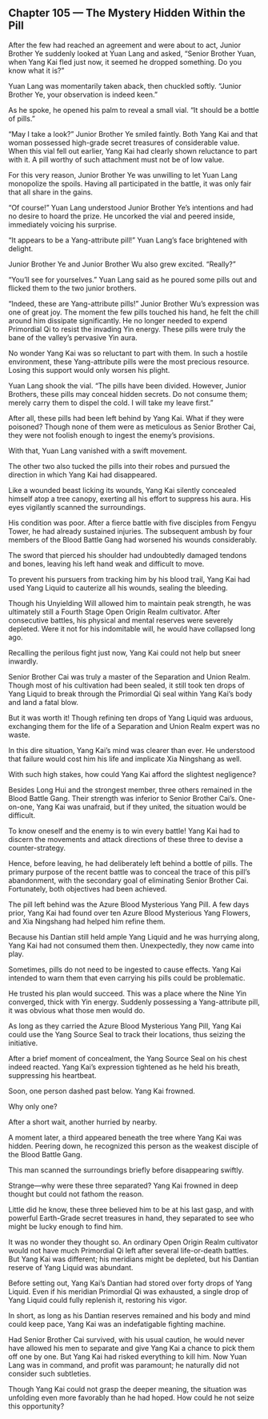 ## Chapter 105 — The Mystery Hidden Within the Pill

After the few had reached an agreement and were about to act, Junior Brother Ye suddenly looked at Yuan Lang and asked, “Senior Brother Yuan, when Yang Kai fled just now, it seemed he dropped something. Do you know what it is?”

Yuan Lang was momentarily taken aback, then chuckled softly. “Junior Brother Ye, your observation is indeed keen.”

As he spoke, he opened his palm to reveal a small vial. “It should be a bottle of pills.”

“May I take a look?” Junior Brother Ye smiled faintly. Both Yang Kai and that woman possessed high-grade secret treasures of considerable value. When this vial fell out earlier, Yang Kai had clearly shown reluctance to part with it. A pill worthy of such attachment must not be of low value.

For this very reason, Junior Brother Ye was unwilling to let Yuan Lang monopolize the spoils. Having all participated in the battle, it was only fair that all share in the gains.

“Of course!” Yuan Lang understood Junior Brother Ye’s intentions and had no desire to hoard the prize. He uncorked the vial and peered inside, immediately voicing his surprise.

“It appears to be a Yang-attribute pill!” Yuan Lang’s face brightened with delight.

Junior Brother Ye and Junior Brother Wu also grew excited. “Really?”

“You’ll see for yourselves.” Yuan Lang said as he poured some pills out and flicked them to the two junior brothers.

“Indeed, these are Yang-attribute pills!” Junior Brother Wu’s expression was one of great joy. The moment the few pills touched his hand, he felt the chill around him dissipate significantly. He no longer needed to expend Primordial Qi to resist the invading Yin energy. These pills were truly the bane of the valley’s pervasive Yin aura.

No wonder Yang Kai was so reluctant to part with them. In such a hostile environment, these Yang-attribute pills were the most precious resource. Losing this support would only worsen his plight.

Yuan Lang shook the vial. “The pills have been divided. However, Junior Brothers, these pills may conceal hidden secrets. Do not consume them; merely carry them to dispel the cold. I will take my leave first.”

After all, these pills had been left behind by Yang Kai. What if they were poisoned? Though none of them were as meticulous as Senior Brother Cai, they were not foolish enough to ingest the enemy’s provisions.

With that, Yuan Lang vanished with a swift movement.

The other two also tucked the pills into their robes and pursued the direction in which Yang Kai had disappeared.

Like a wounded beast licking its wounds, Yang Kai silently concealed himself atop a tree canopy, exerting all his effort to suppress his aura. His eyes vigilantly scanned the surroundings.

His condition was poor. After a fierce battle with five disciples from Fengyu Tower, he had already sustained injuries. The subsequent ambush by four members of the Blood Battle Gang had worsened his wounds considerably.

The sword that pierced his shoulder had undoubtedly damaged tendons and bones, leaving his left hand weak and difficult to move.

To prevent his pursuers from tracking him by his blood trail, Yang Kai had used Yang Liquid to cauterize all his wounds, sealing the bleeding.

Though his Unyielding Will allowed him to maintain peak strength, he was ultimately still a Fourth Stage Open Origin Realm cultivator. After consecutive battles, his physical and mental reserves were severely depleted. Were it not for his indomitable will, he would have collapsed long ago.

Recalling the perilous fight just now, Yang Kai could not help but sneer inwardly.

Senior Brother Cai was truly a master of the Separation and Union Realm. Though most of his cultivation had been sealed, it still took ten drops of Yang Liquid to break through the Primordial Qi seal within Yang Kai’s body and land a fatal blow.

But it was worth it! Though refining ten drops of Yang Liquid was arduous, exchanging them for the life of a Separation and Union Realm expert was no waste.

In this dire situation, Yang Kai’s mind was clearer than ever. He understood that failure would cost him his life and implicate Xia Ningshang as well.

With such high stakes, how could Yang Kai afford the slightest negligence?

Besides Long Hui and the strongest member, three others remained in the Blood Battle Gang. Their strength was inferior to Senior Brother Cai’s. One-on-one, Yang Kai was unafraid, but if they united, the situation would be difficult.

To know oneself and the enemy is to win every battle! Yang Kai had to discern the movements and attack directions of these three to devise a counter-strategy.

Hence, before leaving, he had deliberately left behind a bottle of pills. The primary purpose of the recent battle was to conceal the trace of this pill’s abandonment, with the secondary goal of eliminating Senior Brother Cai. Fortunately, both objectives had been achieved.

The pill left behind was the Azure Blood Mysterious Yang Pill. A few days prior, Yang Kai had found over ten Azure Blood Mysterious Yang Flowers, and Xia Ningshang had helped him refine them.

Because his Dantian still held ample Yang Liquid and he was hurrying along, Yang Kai had not consumed them then. Unexpectedly, they now came into play.

Sometimes, pills do not need to be ingested to cause effects. Yang Kai intended to warn them that even carrying his pills could be problematic.

He trusted his plan would succeed. This was a place where the Nine Yin converged, thick with Yin energy. Suddenly possessing a Yang-attribute pill, it was obvious what those men would do.

As long as they carried the Azure Blood Mysterious Yang Pill, Yang Kai could use the Yang Source Seal to track their locations, thus seizing the initiative.

After a brief moment of concealment, the Yang Source Seal on his chest indeed reacted. Yang Kai’s expression tightened as he held his breath, suppressing his heartbeat.

Soon, one person dashed past below. Yang Kai frowned.

Why only one?

After a short wait, another hurried by nearby.

A moment later, a third appeared beneath the tree where Yang Kai was hidden. Peering down, he recognized this person as the weakest disciple of the Blood Battle Gang.

This man scanned the surroundings briefly before disappearing swiftly.

Strange—why were these three separated? Yang Kai frowned in deep thought but could not fathom the reason.

Little did he know, these three believed him to be at his last gasp, and with powerful Earth-Grade secret treasures in hand, they separated to see who might be lucky enough to find him.

It was no wonder they thought so. An ordinary Open Origin Realm cultivator would not have much Primordial Qi left after several life-or-death battles. But Yang Kai was different; his meridians might be depleted, but his Dantian reserve of Yang Liquid was abundant.

Before setting out, Yang Kai’s Dantian had stored over forty drops of Yang Liquid. Even if his meridian Primordial Qi was exhausted, a single drop of Yang Liquid could fully replenish it, restoring his vigor.

In short, as long as his Dantian reserves remained and his body and mind could keep pace, Yang Kai was an indefatigable fighting machine.

Had Senior Brother Cai survived, with his usual caution, he would never have allowed his men to separate and give Yang Kai a chance to pick them off one by one. But Yang Kai had risked everything to kill him. Now Yuan Lang was in command, and profit was paramount; he naturally did not consider such subtleties.

Though Yang Kai could not grasp the deeper meaning, the situation was unfolding even more favorably than he had hoped. How could he not seize this opportunity?